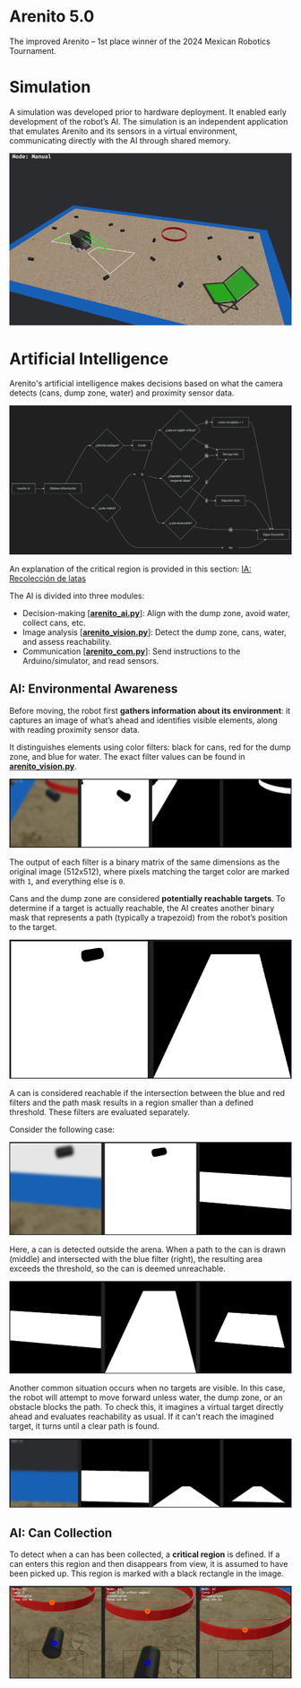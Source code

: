 # Arenito 5.0

The improved Arenito – 1st place winner of the 2024 Mexican Robotics Tournament.

# Simulation

A simulation was developed prior to hardware deployment. It enabled early development of the robot’s AI. The simulation is an independent application that emulates Arenito and its sensors in a virtual environment, communicating directly with the AI through shared memory.

![](readme-images/sim-presentation.png)

# Artificial Intelligence

Arenito's artificial intelligence makes decisions based on what the camera detects (cans, dump zone, water) and proximity sensor data.

![](readme-images/ai-diagram.png)

An explanation of the critical region is provided in this section: [IA: Recolección de latas](#ia-recolección-de-latas)

The AI is divided into three modules:
- Decision-making [**[arenito_ai.py](ai/arenito_ai.py)**]: Align with the dump zone, avoid water, collect cans, etc.
- Image analysis [**[arenito_vision.py](ai/arenito_vision.py)**]: Detect the dump zone, cans, water, and assess reachability.
- Communication [**[arenito_com.py](ai/arenito_com.py)**]: Send instructions to the Arduino/simulator, and read sensors.

## AI: Environmental Awareness

Before moving, the robot first **gathers information about its environment**: it captures an image of what’s ahead and identifies visible elements, along with reading proximity sensor data.

It distinguishes elements using color filters: black for cans, red for the dump zone, and blue for water. The exact filter values can be found in **[arenito_vision.py](ai/arenito_vision.py)**.

![](readme-images/filters.png)

The output of each filter is a binary matrix of the same dimensions as the original image (512x512), where pixels matching the target color are marked with `1`, and everything else is `0`.

Cans and the dump zone are considered **potentially reachable targets**. To determine if a target is actually reachable, the AI creates another binary mask that represents a path (typically a trapezoid) from the robot’s position to the target.

![](readme-images/line-to-can.png)

A can is considered reachable if the intersection between the blue and red filters and the path mask results in a region smaller than a defined threshold. These filters are evaluated separately.

Consider the following case:

![](readme-images/filter-example.png)

Here, a can is detected outside the arena. When a path to the can is drawn (middle) and intersected with the blue filter (right), the resulting area exceeds the threshold, so the can is deemed unreachable.

![](readme-images/reachable-example.png)

Another common situation occurs when no targets are visible. In this case, the robot will attempt to move forward unless water, the dump zone, or an obstacle blocks the path. To check this, it imagines a virtual target directly ahead and evaluates reachability as usual. If it can't reach the imagined target, it turns until a clear path is found.

![](readme-images/search-can-example.png)

## AI: Can Collection

To detect when a can has been collected, a **critical region** is defined. If a can enters this region and then disappears from view, it is assumed to have been picked up. This region is marked with a black rectangle in the image.

![](readme-images/markings-example.png)

<!-- NOTES:
- The robot only uses the camera and rear sensors when aligning with the dump zone.
- OpenCV stores images in BGR format, which is the format used when applying the color filters. -->
